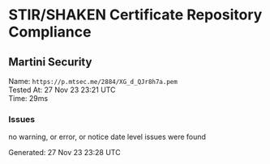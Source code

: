 # STIR/SHAKEN Certificate Repository Compliance

## Martini Security

Name: `https://p.mtsec.me/2884/XG_d_QJr8h7a.pem`\
Tested At: 27 Nov 23 23:21 UTC\
Time: 29ms

### Issues

no warning, or error, or notice date level issues were found

Generated: 27 Nov 23 23:28 UTC